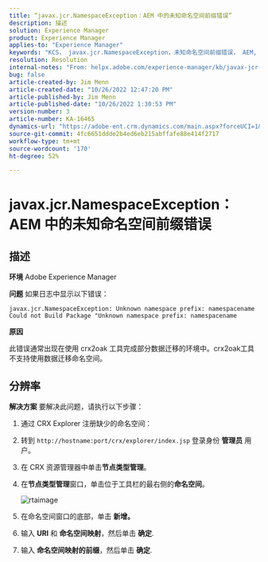 ```yaml
---
title: “javax.jcr.NamespaceException：AEM 中的未知命名空间前缀错误”
description: 描述
solution: Experience Manager
product: Experience Manager
applies-to: "Experience Manager"
keywords: "KCS， javax.jcr.NamespaceException，未知命名空间前缀错误， AEM, Adobe Experience Manager，疑难解答"
resolution: Resolution
internal-notes: "From: helpx.adobe.com/experience-manager/kb/javax-jcr-NamespaceException-Unknown-namespace-prefix-error-in-AEM.html"
bug: false
article-created-by: Jim Menn
article-created-date: "10/26/2022 12:47:20 PM"
article-published-by: Jim Menn
article-published-date: "10/26/2022 1:30:53 PM"
version-number: 3
article-number: KA-16465
dynamics-url: "https://adobe-ent.crm.dynamics.com/main.aspx?forceUCI=1&pagetype=entityrecord&etn=knowledgearticle&id=bf4ce552-2c55-ed11-bba2-6045bd006b4b"
source-git-commit: 4fc6651ddde2b4ed6eb215abffafe88e414f2717
workflow-type: tm+mt
source-wordcount: '170'
ht-degree: 52%

---
```


# javax.jcr.NamespaceException：AEM 中的未知命名空间前缀错误

## 描述


<b>环境</b>
Adobe Experience Manager

<b>问题</b>
如果日志中显示以下错误：


```
javax.jcr.NamespaceException: Unknown namespace prefix: namespacename
Could not Build Package "Unknown namespace prefix: namespacename
```


<b>原因</b>

此错误通常出现在使用 crx2oak 工具完成部分数据迁移的环境中。crx2oak工具不支持使用数据迁移命名空间。


## 分辨率


<b>解决方案</b>
要解决此问题，请执行以下步骤：

1. 通过 CRX Explorer 注册缺少的命名空间：
2. 转到 `http://hostname:port/crx/explorer/index.jsp` 登录身份 <b>管理员</b> 用户。
3. 在 CRX 资源管理器中单击<b>节点类型管理</b>。
4. 在<b>节点类型管理</b>窗口，单击位于工具栏的最右侧的<b>命名空间</b>。

   ![rtaimage](https://helpx.adobe.com/content/dam/help/en/experience-manager/kb/javax-jcr-NamespaceException-Unknown-namespace-prefix-error-in-AEM/_jcr_content/main-pars/procedure/proc_par/step_2/step_par/image/rtaimage.png "rtaimage")


5. 在命名空间窗口的底部，单击 <b>新增。</b>
6. 输入 <b>URI</b> 和 <b>命名空间映射</b>，然后单击 <b>确定</b>.
7. 输入 <b>命名空间映射的前缀</b>，然后单击 <b>确定</b>.

